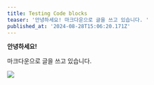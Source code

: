 ```yaml
---
title: Testing Code blocks
teaser: '안녕하세요! 마크다운으로 글을 쓰고 있습니다. '
published_at: '2024-08-28T15:06:20.171Z'
---
```

**안녕하세요!**

마크다운으로 글을 쓰고 있습니다.

![](https://pub-15da4b09ed934d5e8194d67ded0eec7a.r2.dev/jikji/images/b5590b6a7cc03fe14f554e77661f4f77.webp)
